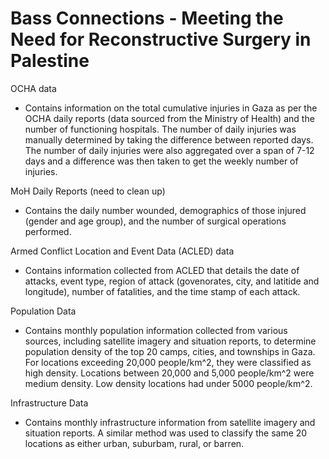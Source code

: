# Bass Connections - Meeting the Need for Reconstructive Surgery in Palestine

OCHA data
- Contains information on the total cumulative injuries in Gaza as per the OCHA daily reports (data sourced from the Ministry of Health) and the number of functioning hospitals. The number of daily injuries was manually determined by taking the difference between reported days. The number of daily injuries were also aggregated over a span of 7-12 days and a difference was then taken to get the weekly number of injuries. 

MoH Daily Reports (need to clean up) 
- Contains the daily number wounded, demographics of those injured (gender and age group), and the number of surgical operations performed. 

Armed Conflict Location and Event Data (ACLED) data
- Contains information collected from ACLED that details the date of attacks, event type, region of attack (govenorates, city, and latitide and longitude), number of fatalities, and the time stamp of each attack. 

Population Data
- Contains monthly population information collected from various sources, including satellite imagery and situation reports, to determine population density of the top 20 camps, cities, and townships in Gaza. For locations exceeding 20,000 people/km^2, they were classified as high density. Locations between 20,000 and 5,000 people/km^2 were medium density. Low density locations had under 5000 people/km^2. 

Infrastructure Data
- Contains monthly infrastructure information from satellite imagery and situation reports. A similar method was used to classify the same 20 locations as either urban, suburbam, rural, or barren. 


